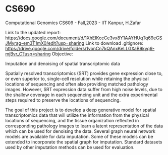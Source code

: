 
# CS690
Computational Genomics CS609 - Fall,2023 - IIT Kanpur, H.Zafar 

Link to the updated report: https://docs.google.com/document/d/1XhEIKccCe3vx8Y1AAYHUqTq69eGSJMyrag-em3T1mX0/edit?usp=sharing
Link to download .gitignore: https://drive.google.com/drive/folders/1vonCn7kQAnxKeLLGXaB9kyq9-mjBvr_C?usp=sharing
Objective:

Imputation and denoising of spatial transcriptomic data

Spatially resolved transcriptomics (SRT) provides gene expression close to, or even superior
to, single-cell resolution while retaining the physical locations of sequencing and often also
providing matched pathology images. However, SRT expression data suffer from high noise
levels, due to the shallow coverage in each sequencing unit and the extra experimental steps
required to preserve the locations of sequencing.

The goal of this project is to develop a deep generative model for spatial transcriptomics
data that will utilize the information from the physical locations of sequencing, and the tissue
organization reflected in corresponding pathology images to learn a latent representation of
the data which can be used for denoising the data. Several graph neural network models are
available for data imputation. Some of these models can be extended to incorporate the spatial graph for imputation. Standard datasets used by other imputation methods can be used for evaluation.

